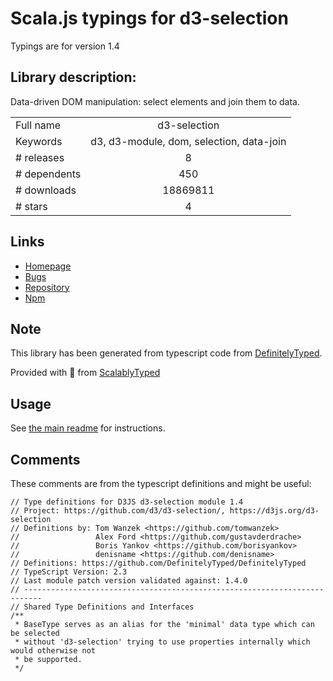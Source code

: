 
# Scala.js typings for d3-selection

Typings are for version 1.4

 ## Library description:
Data-driven DOM manipulation: select elements and join them to data.

|                    |                 |
| ------------------ | :-------------: |
| Full name          | d3-selection |
| Keywords           | d3, d3-module, dom, selection, data-join |
| # releases         | 8 |
| # dependents       | 450 |
| # downloads        | 18869811 |
| # stars            | 4 |

## Links
- [Homepage](https://d3js.org/d3-selection/)
- [Bugs](https://github.com/d3/d3-selection/issues)
- [Repository](https://github.com/d3/d3-selection)
- [Npm](https://www.npmjs.com/package/d3-selection)
    


## Note
This library has been generated from typescript code from [DefinitelyTyped](https://definitelytyped.org).

Provided with :purple_heart: from [ScalablyTyped](https://github.com/oyvindberg/ScalablyTyped)

## Usage
See [the main readme](../../readme.md) for instructions.

## Comments

These comments are from the typescript definitions and might be useful:
```
// Type definitions for D3JS d3-selection module 1.4
// Project: https://github.com/d3/d3-selection/, https://d3js.org/d3-selection
// Definitions by: Tom Wanzek <https://github.com/tomwanzek>
//                 Alex Ford <https://github.com/gustavderdrache>
//                 Boris Yankov <https://github.com/borisyankov>
//                 denisname <https://github.com/denisname>
// Definitions: https://github.com/DefinitelyTyped/DefinitelyTyped
// TypeScript Version: 2.3
// Last module patch version validated against: 1.4.0
// --------------------------------------------------------------------------
// Shared Type Definitions and Interfaces
/**
 * BaseType serves as an alias for the 'minimal' data type which can be selected
 * without 'd3-selection' trying to use properties internally which would otherwise not
 * be supported.
 */

```

